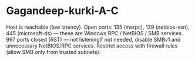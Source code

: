 # Gagandeep-kurki-A-C
Host is reachable (low latency).  Open ports: 135 (msrpc), 139 (netbios-ssn), 445 (microsoft-ds) — these are Windows RPC / NetBIOS / SMB services.  997 ports closed (RST) — not listeningIf not needed, disable SMBv1 and unnecessary NetBIOS/RPC services.  Restrict access with firewall rules (allow SMB only from trusted subnets).  
